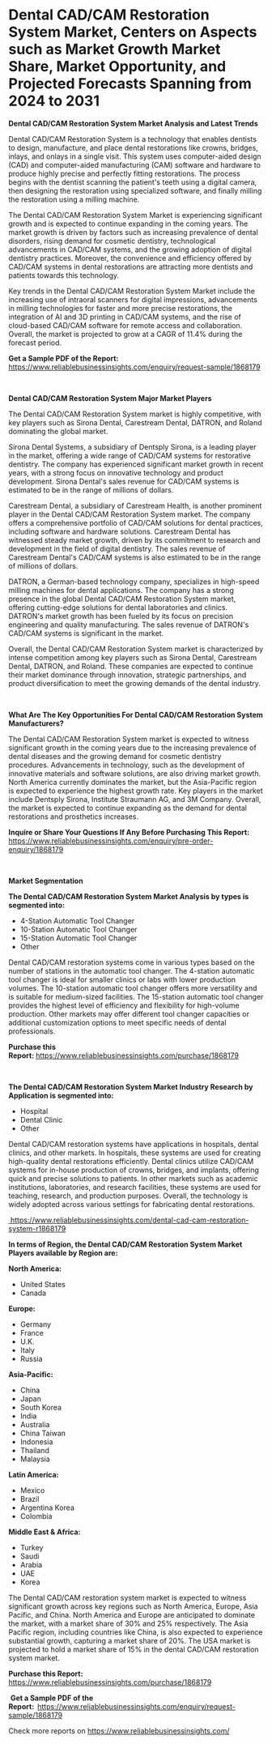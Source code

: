 <p><h1>Dental CAD/CAM Restoration System Market, Centers on Aspects such as Market Growth Market Share, Market Opportunity, and Projected Forecasts Spanning from 2024 to 2031</h1></p><p><strong>Dental CAD/CAM Restoration System Market Analysis and Latest Trends</strong></p>
<p><p>Dental CAD/CAM Restoration System is a technology that enables dentists to design, manufacture, and place dental restorations like crowns, bridges, inlays, and onlays in a single visit. This system uses computer-aided design (CAD) and computer-aided manufacturing (CAM) software and hardware to produce highly precise and perfectly fitting restorations. The process begins with the dentist scanning the patient's teeth using a digital camera, then designing the restoration using specialized software, and finally milling the restoration using a milling machine.</p><p>The Dental CAD/CAM Restoration System Market is experiencing significant growth and is expected to continue expanding in the coming years. The market growth is driven by factors such as increasing prevalence of dental disorders, rising demand for cosmetic dentistry, technological advancements in CAD/CAM systems, and the growing adoption of digital dentistry practices. Moreover, the convenience and efficiency offered by CAD/CAM systems in dental restorations are attracting more dentists and patients towards this technology.</p><p>Key trends in the Dental CAD/CAM Restoration System Market include the increasing use of intraoral scanners for digital impressions, advancements in milling technologies for faster and more precise restorations, the integration of AI and 3D printing in CAD/CAM systems, and the rise of cloud-based CAD/CAM software for remote access and collaboration. Overall, the market is projected to grow at a CAGR of 11.4% during the forecast period.</p></p>
<p><strong>Get a Sample PDF of the Report:&nbsp;</strong> <a href="https://www.reliablebusinessinsights.com/enquiry/request-sample/1868179">https://www.reliablebusinessinsights.com/enquiry/request-sample/1868179</a></p>
<p>&nbsp;</p>
<p><strong>Dental CAD/CAM Restoration System Major Market Players</strong></p>
<p><p>The Dental CAD/CAM Restoration System market is highly competitive, with key players such as Sirona Dental, Carestream Dental, DATRON, and Roland dominating the global market. </p><p>Sirona Dental Systems, a subsidiary of Dentsply Sirona, is a leading player in the market, offering a wide range of CAD/CAM systems for restorative dentistry. The company has experienced significant market growth in recent years, with a strong focus on innovative technology and product development. Sirona Dental's sales revenue for CAD/CAM systems is estimated to be in the range of millions of dollars.</p><p>Carestream Dental, a subsidiary of Carestream Health, is another prominent player in the Dental CAD/CAM Restoration System market. The company offers a comprehensive portfolio of CAD/CAM solutions for dental practices, including software and hardware solutions. Carestream Dental has witnessed steady market growth, driven by its commitment to research and development in the field of digital dentistry. The sales revenue of Carestream Dental's CAD/CAM systems is also estimated to be in the range of millions of dollars.</p><p>DATRON, a German-based technology company, specializes in high-speed milling machines for dental applications. The company has a strong presence in the global Dental CAD/CAM Restoration System market, offering cutting-edge solutions for dental laboratories and clinics. DATRON's market growth has been fueled by its focus on precision engineering and quality manufacturing. The sales revenue of DATRON's CAD/CAM systems is significant in the market.</p><p>Overall, the Dental CAD/CAM Restoration System market is characterized by intense competition among key players such as Sirona Dental, Carestream Dental, DATRON, and Roland. These companies are expected to continue their market dominance through innovation, strategic partnerships, and product diversification to meet the growing demands of the dental industry.</p></p>
<p>&nbsp;</p>
<p><strong>What Are The Key Opportunities For Dental CAD/CAM Restoration System Manufacturers?</strong></p>
<p><p>The Dental CAD/CAM Restoration System market is expected to witness significant growth in the coming years due to the increasing prevalence of dental diseases and the growing demand for cosmetic dentistry procedures. Advancements in technology, such as the development of innovative materials and software solutions, are also driving market growth. North America currently dominates the market, but the Asia-Pacific region is expected to experience the highest growth rate. Key players in the market include Dentsply Sirona, Institute Straumann AG, and 3M Company. Overall, the market is expected to continue expanding as the demand for dental restorations and prosthetics increases.</p></p>
<p><strong>Inquire or Share Your Questions If Any Before Purchasing This Report:</strong> <a href="https://www.reliablebusinessinsights.com/enquiry/pre-order-enquiry/1868179">https://www.reliablebusinessinsights.com/enquiry/pre-order-enquiry/1868179</a></p>
<p>&nbsp;</p>
<p><strong>Market Segmentation</strong></p>
<p><strong>The Dental CAD/CAM Restoration System Market Analysis by types is segmented into:</strong></p>
<p><ul><li>4-Station Automatic Tool Changer</li><li>10-Station Automatic Tool Changer</li><li>15-Station Automatic Tool Changer</li><li>Other</li></ul></p>
<p><p>Dental CAD/CAM restoration systems come in various types based on the number of stations in the automatic tool changer. The 4-station automatic tool changer is ideal for smaller clinics or labs with lower production volumes. The 10-station automatic tool changer offers more versatility and is suitable for medium-sized facilities. The 15-station automatic tool changer provides the highest level of efficiency and flexibility for high-volume production. Other markets may offer different tool changer capacities or additional customization options to meet specific needs of dental professionals.</p></p>
<p><strong>Purchase this Report:&nbsp;</strong><a href="https://www.reliablebusinessinsights.com/purchase/1868179">https://www.reliablebusinessinsights.com/purchase/1868179</a></p>
<p>&nbsp;</p>
<p><strong>The Dental CAD/CAM Restoration System Market Industry Research by Application is segmented into:</strong></p>
<p><ul><li>Hospital</li><li>Dental Clinic</li><li>Other</li></ul></p>
<p><p>Dental CAD/CAM restoration systems have applications in hospitals, dental clinics, and other markets. In hospitals, these systems are used for creating high-quality dental restorations efficiently. Dental clinics utilize CAD/CAM systems for in-house production of crowns, bridges, and implants, offering quick and precise solutions to patients. In other markets such as academic institutions, laboratories, and research facilities, these systems are used for teaching, research, and production purposes. Overall, the technology is widely adopted across various settings for fabricating dental restorations.</p></p>
<p><a href="https://www.reliablebusinessinsights.com/dental-cad-cam-restoration-system-r1868179">&nbsp;https://www.reliablebusinessinsights.com/dental-cad-cam-restoration-system-r1868179</a></p>
<p><strong>In terms of Region, the Dental CAD/CAM Restoration System Market Players available by Region are:</strong></p>
<p>
    <p> <strong> North America: </strong>
        <ul>
            <li>United States</li>
            <li>Canada</li>
        </ul>
        </p> 
    <p> <strong> Europe: </strong>
        <ul>
            <li>Germany</li>
            <li>France</li>
            <li>U.K.</li>
            <li>Italy</li>
            <li>Russia</li>
        </ul>
        </p> 
    <p> <strong> Asia-Pacific: </strong>
        <ul>
            <li>China</li>
            <li>Japan</li>
            <li>South Korea</li>
            <li>India</li>
            <li>Australia</li>
            <li>China Taiwan</li>
            <li>Indonesia</li>
            <li>Thailand</li>
            <li>Malaysia</li>
        </ul>
        </p> 
    <p> <strong> Latin America: </strong>
        <ul>
            <li>Mexico</li>
            <li>Brazil</li>
            <li>Argentina Korea</li>
            <li>Colombia</li>
        </ul>
        </p> 
    <p> <strong> Middle East & Africa: </strong>
        <ul>
            <li>Turkey</li>
            <li>Saudi</li>
            <li>Arabia</li>
            <li>UAE</li>
            <li>Korea</li>
        </ul>
    </p>
    </p>
<p><p>The Dental CAD/CAM restoration system market is expected to witness significant growth across key regions such as North America, Europe, Asia Pacific, and China. North America and Europe are anticipated to dominate the market, with a market share of 30% and 25% respectively. The Asia Pacific region, including countries like China, is also expected to experience substantial growth, capturing a market share of 20%. The USA market is projected to hold a market share of 15% in the dental CAD/CAM restoration system market.</p></p>
<p><strong>Purchase this Report: </strong><a href="https://www.reliablebusinessinsights.com/purchase/1868179">https://www.reliablebusinessinsights.com/purchase/1868179</a></p>
<p>&nbsp;<strong>Get a Sample PDF of the Report:&nbsp;&nbsp;</strong><a href="https://www.reliablebusinessinsights.com/enquiry/request-sample/1868179">https://www.reliablebusinessinsights.com/enquiry/request-sample/1868179</a></p>
<p><strong></strong></p>
<p>Check more reports on <a href="https://www.reliablebusinessinsights.com/">https://www.reliablebusinessinsights.com/</a></p>